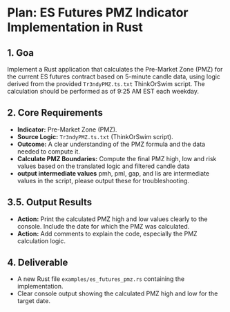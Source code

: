 # Plan: ES Futures PMZ Indicator Implementation in Rust

## 1. Goa

Implement a Rust application that calculates the Pre-Market Zone (PMZ) for the current ES futures contract based on 5-minute candle data, using logic derived from the provided `Tr3ndyPMZ.ts.txt` ThinkOrSwim script. The calculation should be performed as of 9:25 AM EST each weekday.

## 2. Core Requirements

*   **Indicator:** Pre-Market Zone (PMZ).
*   **Source Logic:** `Tr3ndyPMZ.ts.txt` (ThinkOrSwim script).
*   **Outcome:** A clear understanding of the PMZ formula and the data needed to compute it.
*   **Calculate PMZ Boundaries:** Compute the final PMZ high, low and risk values based on the translated logic and filtered candle data
*   **output intermediate values** pmh, pml, gap, and lis are intermediate values in the script, please output these for troubleshooting.

## 3.5. Output Results

*   **Action:** Print the calculated PMZ high and low values clearly to the console. Include the date for which the PMZ was calculated.
*   **Action:** Add comments to explain the code, especially the PMZ calculation logic.

## 4. Deliverable

*   A new Rust file `examples/es_futures_pmz.rs` containing the implementation.
*   Clear console output showing the calculated PMZ high and low for the target date.